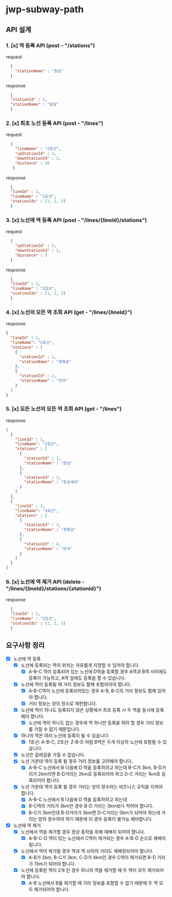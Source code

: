 # jwp-subway-path

## API 설계
### 1. [x] 역 등록 API (post - "/stations")

request
```JSON
  {
    "stationName" : "잠실"
  }
```
response
```JSON
  {
  "stationId" : 1,
  "stationName" : "잠실"
  }
```

### 2. [x] 최초 노선 등록 API (post - "/lines")

request
```JSON
  {
    "lineName" : "2호선",
    "upStationId" : 1,
    "downStationId" : 2,
    "distance" : 10
   }
```
response
```JSON
  {
  "lineId" : 1,
  "lineName" : "2호선",
  "stationIds" : [1, 2, 3]
  }
```

### 3. [x] 노선에 역 등록 API (post - "/lines/{lineId}/stations")
request
```JSON
  {
    "upStationId" : 3,
    "downStationId" : 1,
    "distance" : 5
  }
```
response
```JSON
  {
  "lineId" : 1,
  "lineName" : "2호선",
  "stationIds" : [1, 2, 3]
  }
```

### 4. [x] 노선의 모든 역 조회 API (get - "/lines/{lineId}")
response
```JSON
{
  "lineId" : 1,
  "lineName": "2호선",
  "stations" : [
    {
      "stationId" : 1,
      "stationName" : "경복궁"
    },
    {
      "stationId" : 2,
      "stationName" : "안국"
    }
  ]
}
```
### 5. [x] 모든 노선의 모든 역 조회 API (get - "/lines")
response
```JSON
[
  {
    "lineId" : 1,
    "lineName": "2호선",
    "stations" : [
      {
        "stationId" : 1,
        "stationName" : "잠실"
      },
      {
        "stationId" : 2,
        "stationName" : "잠실새내"
      }
    ]
  },
  {
    "lineId" : 2,
    "lineName": "3호선",
    "stations" : [
      {
        "stationId" : 3,
        "stationName" : "경복궁"
      },
      {
        "stationId" : 4,
        "stationName" : "안국"
      }
    ]
  }
]
```

### 6. [x] 노선에 역 제거 API (delete - "/lines/{lineId}/stations/{stationId}")
response
```JSON
  {
  "lineId" : 1,
  "lineName" : "2호선",
  "stationIds" : [1, 2, 3]
  }
```

## 요구사항 정리
- [x] 노선에 역 등록
  - [x] 노선에 등록되는 역의 위치는 자유롭게 지정할 수 있어야 합니다.
    - [x] A-B-C 역이 등록되어 있는 노선에 D역을 등록할 경우 A역과 B역 사이에도 등록이 가능하고, A역 앞에도 등록을 할 수 있습니다.
  - [x] 노선에 역이 등록될 때 거리 정보도 함께 포함되어야 합니다.
    - [x] A-B-C역이 노선에 등록되어있는 경우 A-B, B-C의 거리 정보도 함께 있어야 합니다.
    - [x] 거리 정보는 양의 정수로 제한합니다.
  - [x] 노선에 역이 하나도 등록되지 않은 상황에서 최초 등록 시 두 역을 동시에 등록해야 합니다.
    - [x] 노선에 역이 하나도 없는 경우에 역 하나만 등록을 하려 할 경우 거리 정보를 가질 수 없기 때문입니다.
  - [x] 하나의 역은 여러 노선에 등록이 될 수 있습니다.
    - [x] 1호선: A-B-C, 2호선: Z-B-D 처럼 B역은 두개 이상의 노선에 포함될 수 있습니다.
  - [x] 노선은 갈래길을 가질 수 없습니다.
  - [x] 노선 가운데 역이 등록 될 경우 거리 정보를 고려해야 합니다.
    - [x] A-B-C 노선에서 B 다음에 D 역을 등록하려고 하는데 B-C가 3km, B-D거리가 2km라면 B-D거리는 2km로 등록되어야 하고 D-C 거리는 1km로 등록되어야 합니다.
  - [x] 노선 가운데 역이 등록 될 경우 거리는 양의 정수라는 비즈니스 규칙을 지켜야 합니다.
    - [x] A-B-C 노선에서 B 다음에 D 역을 등록하려고 하는데
    - [x] B-C역의 거리가 3km인 경우 B-D 거리는 3km보다 적어야 합니다.
    - [x] B-C가 3km인데 B-D거리가 3km면 D-C거리는 0km가 되어야 하는데 거리는 양의 정수여야 하기 때문에 이 경우 등록이 불가능 해야합니다.

- [x] 노선에 역 제거
  - [x] 노선에서 역을 제거할 경우 정상 동작을 위해 재배치 되어야 합니다.
    - [x] A-B-C-D 역이 있는 노선에서 C역이 제거되는 경우 A-B-D 순으로 재배치됩니다.
  - [x] 노선에서 역이 제거될 경우 역과 역 사이의 거리도 재배정되어야 합니다.
    - [x] A-B가 2km, B-C가 3km, C-D가 4km인 경우 C역이 제거되면 B-D 거리가 7km가 되어야 합니다.
  - [x] 노선에 등록된 역이 2개 인 경우 하나의 역을 제거할 때 두 역이 모두 제거되어야 합니다.
    - [x] A-B 노선에서 B를 제거할 때 거리 정보를 포함할 수 없기 때문에 두 역 모두 제거되어야 합니다.
